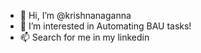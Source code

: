 - 👋 Hi, I’m @krishnanaganna
- 👀 I’m interested in Automating BAU tasks!
- 📫 Search for me in my linkedin

<!---
krishnanaganna/krishnanaganna is a ✨ special ✨ repository because its `README.md` (this file) appears on your GitHub profile.
You can click the Preview link to take a look at your changes.
--->
